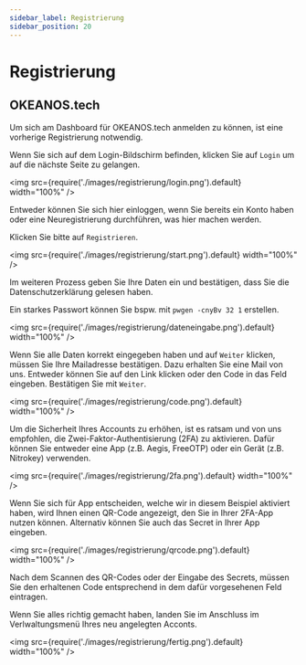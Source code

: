 ```yaml
---
sidebar_label: Registrierung
sidebar_position: 20
---
```


# Registrierung

## OKEANOS.tech
Um sich am Dashboard für OKEANOS.tech anmelden zu können, ist eine vorherige Registrierung notwendig.

Wenn Sie sich auf dem Login-Bildschirm befinden, klicken Sie auf `Login` um auf die nächste Seite zu gelangen.

<img
  src={require('./images/registrierung/login.png').default}
  width="100%"
/>

Entweder können Sie sich hier einloggen, wenn Sie bereits ein Konto haben oder eine Neuregistrierung durchführen, was hier machen werden.

Klicken Sie bitte auf `Registrieren`.

<img
  src={require('./images/registrierung/start.png').default}
  width="100%"
/>

Im weiteren Prozess geben Sie Ihre Daten ein und bestätigen, dass Sie die Datenschutzerklärung gelesen haben.

Ein starkes Passwort können Sie bspw. mit `pwgen -cnyBv 32 1` erstellen.

<img
  src={require('./images/registrierung/dateneingabe.png').default}
  width="100%"
/>

Wenn Sie alle Daten korrekt eingegeben haben und auf `Weiter` klicken, müssen Sie Ihre Mailadresse bestätigen. Dazu erhalten Sie eine Mail von uns. Entweder können Sie auf den Link klicken oder den Code in das Feld eingeben. Bestätigen Sie mit `Weiter`.

<img
  src={require('./images/registrierung/code.png').default}
  width="100%"
/>

Um die Sicherheit Ihres Accounts zu erhöhen, ist es ratsam und von uns empfohlen, die Zwei-Faktor-Authentisierung (2FA) zu aktivieren. Dafür können Sie entweder eine App (z.B. Aegis, FreeOTP) oder ein Gerät (z.B. Nitrokey) verwenden.

<img
  src={require('./images/registrierung/2fa.png').default}
  width="100%"
/>

Wenn Sie sich für App entscheiden, welche wir in diesem Beispiel aktiviert haben, wird Ihnen einen QR-Code angezeigt, den Sie in Ihrer 2FA-App nutzen können. Alternativ können Sie auch das Secret in Ihrer App eingeben.

<img
  src={require('./images/registrierung/qrcode.png').default}
  width="100%"
/>

Nach dem Scannen des QR-Codes oder der Eingabe des Secrets, müssen Sie den erhaltenen Code entsprechend in dem dafür vorgesehenen Feld eintragen.

Wenn Sie alles richtig gemacht haben, landen Sie im Anschluss im Verlwaltungsmenü Ihres neu angelegten Acconts.

<img
  src={require('./images/registrierung/fertig.png').default}
  width="100%"
/>

